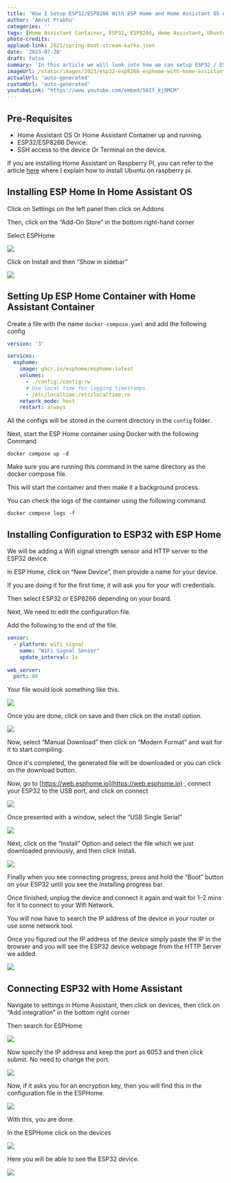 ```yaml
---
title: 'How I Setup ESP32/ESP8266 With ESP Home and Home Assistant OS And Container - Step By Step Guide'
author: 'Amrut Prabhu'
categories: ''
tags: [Home Assistant Container, ESP32, ESP8266, Home Assistant, Ubuntu, Raspberry Pi, docker compose]
photo-credits:
applaud-link: 2021/spring-boot-stream-kafka.json
date: '2023-07-20'
draft: false
summary: 'In this article we will look into how we can setup ESP32 / ESP8266 with ESP Home and Home Assistant'
imageUrl: /static/images/2023/esp32-esp8266-esphome-with-home-assistant/cover.jpg
actualUrl: 'auto-generated'
customUrl: 'auto-generated'
youtubeLink: "https://www.youtube.com/embed/S6If_kj9MCM"
---
```


## Pre-Requisites

-   Home Assistant OS Or Home Assistant Container up and running.
-   ESP32/ESP8266 Device.
-   SSH access to the device Or Terminal on the device.

If you are installing Home Assistant on Raspberry PI, you can refer to the article [here](https://smarthomecircle.com/connect-wifi-on-home-assistant-on-startup) where I explain how to install Ubuntu on raspberry pi.

## Installing ESP Home In Home Assistant OS

Click on Settings on the left panel then click on Addons

Then, click on the “Add-On Store” in the bottom right-hand corner

Select ESPHome

![](/static/images/2023/esp32-esp8266-esphome-with-home-assistant/1-esphome.jpg)

Click on Install and then “Show in sidebar”

![](/static/images/2023/esp32-esp8266-esphome-with-home-assistant/2-esphome-addon.jpg)

  

## Setting Up ESP Home Container with Home Assistant Container

Create a file with the name `docker-compose.yaml` and add the following config
```yaml
version: '3'

services:
  esphome:
    image: ghcr.io/esphome/esphome:latest
    volumes:
      - ./config:/config:rw
      # Use local time for logging timestamps
      - /etc/localtime:/etc/localtime:ro
    network_mode: host
    restart: always
```
  
All the configs will be stored in the current directory in the `config` folder.

Next, start the ESP Home container using Docker with the following Command
```shell
docker compose up -d
```
Make sure you are running this command in the same directory as the docker compose file.

This will start the container and then make it a background process.

You can check the logs of the container using the following command.
```shell
docker compose logs -f
```
## Installing Configuration to ESP32 with ESP Home

We will be adding a Wifi signal strength sensor and HTTP server to the ESP32 device.

In ESP Home, click on “New Device”, then provide a name for your device.

If you are doing it for the first time, it will ask you for your wifi credentials.

Then select ESP32 or ESP8266 depending on your board.

Next, We need to edit the configuration file.

Add the following to the end of the file.
```yaml
sensor:  
  - platform: wifi_signal  
    name: "WiFi Signal Sensor"  
    update_interval: 1s  
  
web_server:  
  port: 80
```
Your file would look something like this.

![](/static/images/2023/esp32-esp8266-esphome-with-home-assistant/3-esp32-configuration.jpg)

Once you are done, click on save and then click on the install option.

![](/static/images/2023/esp32-esp8266-esphome-with-home-assistant/4-manual-download.jpg)

Now, select “Manual Download” then click on “Modern Format” and wait for it to start compiling.

Once it's completed, the generated file will be downloaded or you can click on the download button.

Now, go to [https://web.esphome.io](https://web.esphome.io) , connect your ESP32 to the USB port, and click on connect

![](/static/images/2023/esp32-esp8266-esphome-with-home-assistant/5-web-esphome.jpg)

Once presented with a window, select the “USB Single Serial”

![](/static/images/2023/esp32-esp8266-esphome-with-home-assistant/6-select-web-esphome.jpg)

Next, click on the “Install” Option and select the file which we just downloaded previously, and then click Install.

![](/static/images/2023/esp32-esp8266-esphome-with-home-assistant/7-install-web-esphome.jpg)

Finally when you see connecting progress, press and hold the “Boot” button on your ESP32 until you see the Installing progress bar.

Once finished, unplug the device and connect it again and wait for 1–2 mins for it to connect to your Wifi Network.

You will now have to search the IP address of the device in your router or use some network tool.

Once you figured out the IP address of the device simply paste the IP in the browser and you will see the ESP32 device webpage from the HTTP Server we added.

![](/static/images/2023/esp32-esp8266-esphome-with-home-assistant/8-esp32-http-server.jpg)

## Connecting ESP32 with Home Assistant

Navigate to settings in Home Assistant, then click on devices, then click on “Add integration” in the bottom right corner

Then search for ESPHome

![](/static/images/2023/esp32-esp8266-esphome-with-home-assistant/9-esphome.jpg)

Now specify the IP address and keep the port as 6053 and then click submit. No need to change the port.

![](/static/images/2023/esp32-esp8266-esphome-with-home-assistant/10-esp32-home-assistant-setup.jpg)

Now, if it asks you for an encryption key, then you will find this in the configuration file in the ESPHome.

![](/static/images/2023/esp32-esp8266-esphome-with-home-assistant/11-encryption-key.jpg)

With this, you are done.

In the ESPHome click on the devices

![](/static/images/2023/esp32-esp8266-esphome-with-home-assistant/11-esphome-homeassistant.jpg)

Here you will be able to see the ESP32 device.

![](/static/images/2023/esp32-esp8266-esphome-with-home-assistant/12-home-assistant-esp32-device.jpg)